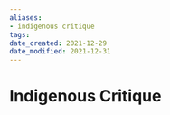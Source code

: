 ```yaml
---
aliases: 
- indigenous critique
tags: 
date_created: 2021-12-29
date_modified: 2021-12-31
---
```


# Indigenous Critique
